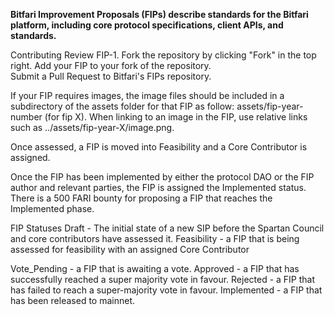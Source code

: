 **Bitfari Improvement Proposals (FIPs) describe standards for the Bitfari platform, including core protocol specifications, client APIs, and standards.**

Contributing
Review FIP-1.
Fork the repository by clicking "Fork" in the top right.
Add your FIP to your fork of the repository.  
Submit a Pull Request to Bitfari's FIPs repository.

If your FIP requires images, 
the image files should be included in a subdirectory of the assets folder for that FIP as follow: assets/fip-year-number (for fip X). 
When linking to an image in the FIP, use relative links such as ../assets/fip-year-X/image.png.

Once assessed, a FIP is moved into Feasibility and a Core Contributor is assigned.  

Once the FIP has been implemented by either the protocol DAO or the FIP author and relevant parties,
the FIP is assigned the Implemented status. There is a 500 FARI bounty for proposing a FIP that reaches the Implemented phase.

FIP Statuses
Draft - The initial state of a new SIP before the Spartan Council and core contributors have assessed it.
Feasibility - a FIP that is being assessed for feasibility with an assigned Core Contributor
 
Vote_Pending - a FIP that is awaiting a vote.
Approved - a FIP that has successfully reached a super majority vote in favour.
Rejected - a FIP that has failed to reach a super-majority vote in favour.
Implemented - a FIP that has been released to mainnet.
